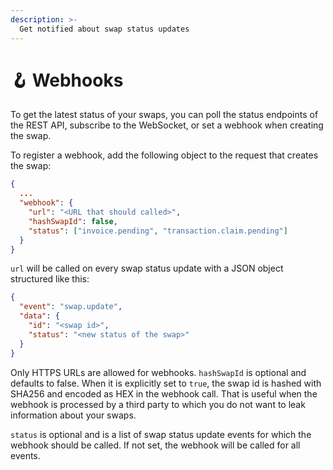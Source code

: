 ```yaml
---
description: >-
  Get notified about swap status updates
---
```


# 🪝 Webhooks

To get the latest status of your swaps, you can poll the status endpoints of the
REST API, subscribe to the WebSocket, or set a webhook when creating the swap.

To register a webhook, add the following object to the request that creates the
swap:

```json
{
  ...
  "webhook": {
    "url": "<URL that should called>",
    "hashSwapId": false,
    "status": ["invoice.pending", "transaction.claim.pending"]
  }
}
```

`url` will be called on every swap status update with a JSON object structured
like this:

```json
{
  "event": "swap.update",
  "data": {
    "id": "<swap id>",
    "status": "<new status of the swap>"
  }
}
```

Only HTTPS URLs are allowed for webhooks. `hashSwapId` is optional and defaults
to false. When it is explicitly set to `true`, the swap id is hashed with SHA256
and encoded as HEX in the webhook call. That is useful when the webhook is
processed by a third party to which you do not want to leak information about
your swaps.

`status` is optional and is a list of swap status update events for which the
webhook should be called. If not set, the webhook will be called for all events.

